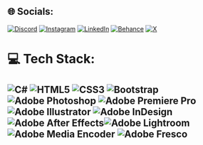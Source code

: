 
## 🌐 Socials:
[![Discord](https://img.shields.io/badge/Discord-%237289DA.svg?logo=discord&logoColor=white)](https://discord.gg/https://discord.gg/XZfZqzjB9P) [![Instagram](https://img.shields.io/badge/Instagram-%23E4405F.svg?logo=Instagram&logoColor=white)](https://www.instagram.com/kaan_krg_/) [![LinkedIn](https://img.shields.io/badge/LinkedIn-%230077B5.svg?logo=linkedin&logoColor=white)](https://www.linkedin.com/in/kaan-karao%C4%9Flan-9b5635286/) [![Behance](https://img.shields.io/badge/Behance-1769ff?style=flat&logo=behance&logoColor=white)](https://www.behance.net/kaankrg) [![X](https://img.shields.io/badge/X-black.svg?logo=X&logoColor=white)](https://x.com/kaan_krg) 

# 💻 Tech Stack:
![C#](https://img.shields.io/badge/c%23-%23239120.svg?style=for-the-badge&logo=csharp&logoColor=white) ![HTML5](https://img.shields.io/badge/html5-%23E34F26.svg?style=for-the-badge&logo=html5&logoColor=white) ![CSS3](https://img.shields.io/badge/css3-%231572B6.svg?style=for-the-badge&logo=css3&logoColor=white) ![Bootstrap](https://img.shields.io/badge/bootstrap-%238511FA.svg?style=for-the-badge&logo=bootstrap&logoColor=white) ![Adobe Photoshop](https://img.shields.io/badge/adobe%20photoshop-%2331A8FF.svg?style=for-the-badge&logo=adobe%20photoshop&logoColor=white) ![Adobe Premiere Pro](https://img.shields.io/badge/Adobe%20Premiere%20Pro-9999FF.svg?style=for-the-badge&logo=Adobe%20Premiere%20Pro&logoColor=white) ![Adobe Illustrator](https://img.shields.io/badge/Adobe%20Illustrator-FF9A00?style=for-the-badge&logo=adobeillustrator&logoColor=white)
![Adobe InDesign](https://img.shields.io/badge/Adobe%20InDesign-E3056D?style=for-the-badge&logo=adobeindesign&logoColor=white) ![Adobe After Effects](https://img.shields.io/badge/After%20Effects-9999FF?style=for-the-badge&logo=adobeaftereffects&logoColor=white)![Adobe Lightroom](https://img.shields.io/badge/Lightroom-31A8FF?style=for-the-badge&logo=adobelightroom&logoColor=white)![Adobe Media Encoder](https://img.shields.io/badge/Media%20Encoder-FF9A00?style=for-the-badge&logo=adobemediaencoder&logoColor=white) ![Adobe Fresco](https://img.shields.io/badge/Adobe%20Fresco-0078FF?style=for-the-badge&logo=adobefresco&logoColor=white)
---

<!-- Proudly created with GPRM ( https://gprm.itsvg.in ) -->
